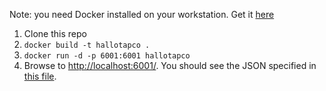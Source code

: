 Note: you need Docker installed on your workstation. Get it [here](https://www.docker.com/products/docker#/)

1. Clone this repo
2. `docker build -t hallotapco .`
3. `docker run -d -p 6001:6001 hallotapco`
4. Browse to [http://localhost:6001/](http://localhost:6001/). You should see the JSON specified in [this file](https://github.com/flacito/hallotapco/blob/master/Modules/HomeModule.cs).
